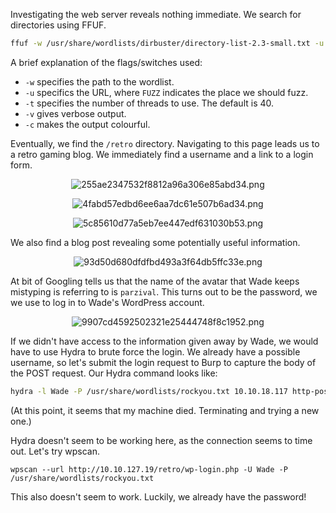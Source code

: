 Investigating the web server reveals nothing immediate. We search for directories using FFUF.

```bash
ffuf -w /usr/share/wordlists/dirbuster/directory-list-2.3-small.txt -u http://10.10.18.117/FUZZ -c -t 100 -v
```

A brief explanation of the flags/switches used:
- `-w` specifies the path to the wordlist.
- `-u` specifics the URL, where `FUZZ` indicates the place we should fuzz.
- `-t` specifies the number of threads to use. The default is 40.
- `-v` gives verbose output.
- `-c` makes the output colourful.

Eventually, we find the `/retro` directory. Navigating to this page leads us to a retro gaming blog. We immediately find a username and a link to a login form.

<center>

![255ae2347532f8812a96a306e85abd34.png](../../_resources/255ae2347532f8812a96a306e85abd34-1.png)

![4fabd57edbd6ee6aa7dc61e507b6ad34.png](../../_resources/4fabd57edbd6ee6aa7dc61e507b6ad34-1.png)

![5c85610d77a5eb7ee447edf631030b53.png](../../_resources/5c85610d77a5eb7ee447edf631030b53-1.png)

</center>

We also find a blog post revealing some potentially useful information.

<center>

![93d50d680dfdfbd493a3f64db5ffc33e.png](../../_resources/93d50d680dfdfbd493a3f64db5ffc33e-1.png)

</center>

At bit of Googling tells us that the name of the avatar that Wade keeps mistyping is referring to is `parzival`.  This turns out to be the password, we we use to log in to Wade's WordPress account.

<center>

![9907cd4592502321e25444748f8c1952.png](../../_resources/9907cd4592502321e25444748f8c1952-1.png)

</center>

If we didn't have access to the information given away by Wade, we would have to use Hydra to brute force the login. We already have a possible username, so let's submit the login request to Burp to capture the body of the POST request. Our Hydra command looks like:

```bash
hydra -l Wade -P /usr/share/wordlists/rockyou.txt 10.10.18.117 http-post-form "/retro/wp-login.php:log=^USER^&pwd=^PASS^:The password you entered" -v
```

(At this point, it seems that my machine died. Terminating and trying a new one.)

Hydra doesn't seem to be working here, as the connection seems to time out. Let's try wpscan.

`wpscan --url http://10.10.127.19/retro/wp-login.php -U Wade -P /usr/share/wordlists/rockyou.txt
`

This also doesn't seem to work. Luckily, we already have the password!